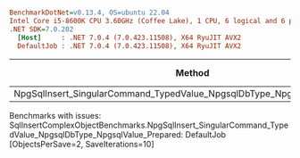 ``` ini

BenchmarkDotNet=v0.13.4, OS=ubuntu 22.04
Intel Core i5-8600K CPU 3.60GHz (Coffee Lake), 1 CPU, 6 logical and 6 physical cores
.NET SDK=7.0.202
  [Host]     : .NET 7.0.4 (7.0.423.11508), X64 RyuJIT AVX2
  DefaultJob : .NET 7.0.4 (7.0.423.11508), X64 RyuJIT AVX2


```
|                                                                    Method | ObjectsPerSave | SaveIterations | Mean [ns] | Error [ns] |
|-------------------------------------------------------------------------- |--------------- |--------------- |----------:|-----------:|
| NpgSqlInsert_SingularCommand_TypedValue_NpgsqlDbType_NpgsqlValue_Prepared |              2 |             10 |        NA |         NA |

Benchmarks with issues:
  SqlInsertComplexObjectBenchmarks.NpgSqlInsert_SingularCommand_TypedValue_NpgsqlDbType_NpgsqlValue_Prepared: DefaultJob [ObjectsPerSave=2, SaveIterations=10]
